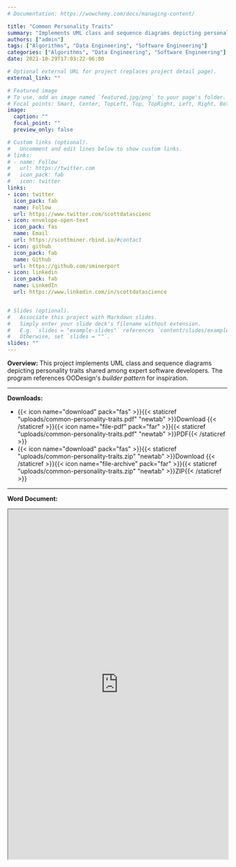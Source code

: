 ```yaml
---
# Documentation: https://wowchemy.com/docs/managing-content/

title: "Common Personality Traits"
summary: "Implements UML class and sequence diagrams depicting personality traits shared among expert software developers."
authors: ["admin"]
tags: ["Algorithms", "Data Engineering", "Software Engineering"]
categories: ["Algorithms", "Data Engineering", "Software Engineering"]
date: 2021-10-29T17:03:22-06:00

# Optional external URL for project (replaces project detail page).
external_link: ""

# Featured image
# To use, add an image named `featured.jpg/png` to your page's folder.
# Focal points: Smart, Center, TopLeft, Top, TopRight, Left, Right, BottomLeft, Bottom, BottomRight.
image:
  caption: ""
  focal_point: ""
  preview_only: false

# Custom links (optional).
#   Uncomment and edit lines below to show custom links.
# links:
# - name: Follow
#   url: https://twitter.com
#   icon_pack: fab
#   icon: twitter
links:
- icon: twitter
  icon_pack: fab
  name: Follow
  url: https://www.twitter.com/scottdatascienc
- icon: envelope-open-text
  icon_pack: fas
  name: Email
  url: https://scottminer.rbind.io/#contact
- icon: github
  icon_pack: fab
  name: Github
  url: https://github.com/sminerport
- icon: linkedin
  icon_pack: fab
  name: LinkedIn
  url: https://www.linkedin.com/in/scottdatascience


# Slides (optional).
#   Associate this project with Markdown slides.
#   Simply enter your slide deck's filename without extension.
#   E.g. `slides = "example-slides"` references `content/slides/example-slides.md`.
#   Otherwise, set `slides = ""`.
slides: ""
---
```

**Overview:** This project implements UML class and sequence diagrams depicting personality traits shared among expert software developers. The program references OODesign's *builder pattern* for inspiration.
<hr/>

**Downloads:**

<ul>
	<li>{{< icon name="download" pack="fas" >}}{{< staticref "uploads/common-personality-traits.pdf" "newtab" >}}Download {{< /staticref >}}{{< icon name="file-pdf" pack="far" >}}{{< staticref "uploads/common-personality-traits.pdf" "newtab" >}}PDF{{< /staticref >}}</li>
	<li>{{< icon name="download" pack="fas" >}}{{< staticref "uploads/common-personality-traits.zip" "newtab" >}}Download {{< /staticref >}}{{< icon name="file-archive" pack="far" >}}{{< staticref "uploads/common-personality-traits.zip" "newtab" >}}ZIP{{< /staticref >}}</li>
</ul>
<hr/>

**Word Document:**

<iframe src="https://onedrive.live.com/embed?cid=5B8EDCFD5CE8D99E&resid=5B8EDCFD5CE8D99E%21239674&authkey=AGhe8DBJ3agyvTM&em=2" width="100%" height="800" frameborder="1" scrolling="yes"></iframe>
